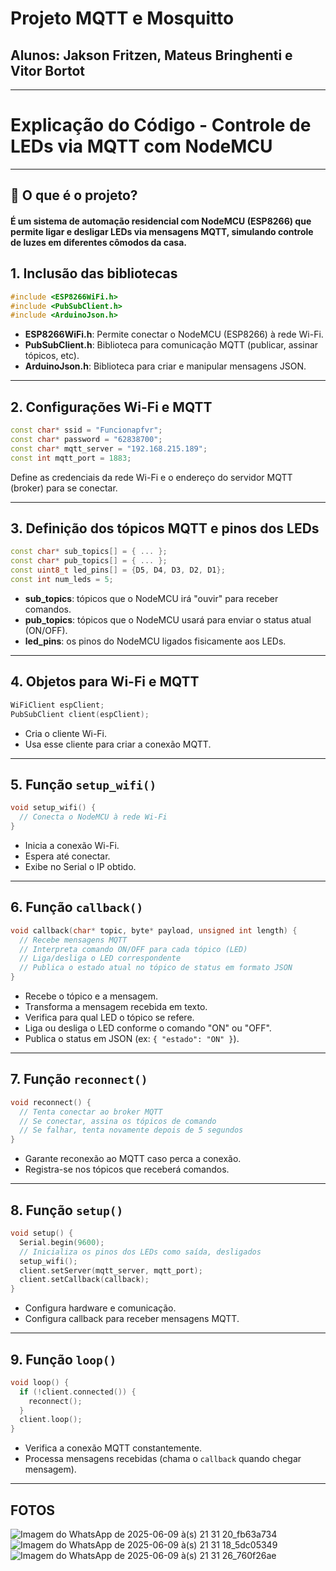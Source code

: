 # Projeto MQTT e Mosquitto
## Alunos: Jakson Fritzen, Mateus Bringhenti e Vitor Bortot
----------------------------------------------------
# Explicação do Código - Controle de LEDs via MQTT com NodeMCU
----------------------------------------------------

## 🔧 O que é o projeto?
#### É um sistema de automação residencial com NodeMCU (ESP8266) que permite ligar e desligar LEDs via mensagens MQTT, simulando controle de luzes em diferentes cômodos da casa.

## 1. Inclusão das bibliotecas

```cpp
#include <ESP8266WiFi.h>
#include <PubSubClient.h>
#include <ArduinoJson.h>
```

- **ESP8266WiFi.h**: Permite conectar o NodeMCU (ESP8266) à rede Wi-Fi.  
- **PubSubClient.h**: Biblioteca para comunicação MQTT (publicar, assinar tópicos, etc).  
- **ArduinoJson.h**: Biblioteca para criar e manipular mensagens JSON.

----------------------------------------------------

## 2. Configurações Wi-Fi e MQTT

```cpp
const char* ssid = "Funcionapfvr";       
const char* password = "62838700";       
const char* mqtt_server = "192.168.215.189"; 
const int mqtt_port = 1883;               
```

Define as credenciais da rede Wi-Fi e o endereço do servidor MQTT (broker) para se conectar.

----------------------------------------------------

## 3. Definição dos tópicos MQTT e pinos dos LEDs

```cpp
const char* sub_topics[] = { ... };
const char* pub_topics[] = { ... };
const uint8_t led_pins[] = {D5, D4, D3, D2, D1};
const int num_leds = 5;
```

- **sub_topics**: tópicos que o NodeMCU irá "ouvir" para receber comandos.  
- **pub_topics**: tópicos que o NodeMCU usará para enviar o status atual (ON/OFF).  
- **led_pins**: os pinos do NodeMCU ligados fisicamente aos LEDs.

----------------------------------------------------

## 4. Objetos para Wi-Fi e MQTT

```cpp
WiFiClient espClient;
PubSubClient client(espClient);
```

- Cria o cliente Wi-Fi.  
- Usa esse cliente para criar a conexão MQTT.

----------------------------------------------------

## 5. Função `setup_wifi()`

```cpp
void setup_wifi() {
  // Conecta o NodeMCU à rede Wi-Fi
}
```

- Inicia a conexão Wi-Fi.  
- Espera até conectar.  
- Exibe no Serial o IP obtido.

----------------------------------------------------

## 6. Função `callback()`

```cpp
void callback(char* topic, byte* payload, unsigned int length) {
  // Recebe mensagens MQTT
  // Interpreta comando ON/OFF para cada tópico (LED)
  // Liga/desliga o LED correspondente
  // Publica o estado atual no tópico de status em formato JSON
}
```

- Recebe o tópico e a mensagem.  
- Transforma a mensagem recebida em texto.  
- Verifica para qual LED o tópico se refere.  
- Liga ou desliga o LED conforme o comando "ON" ou "OFF".  
- Publica o status em JSON (ex: `{ "estado": "ON" }`).

----------------------------------------------------

## 7. Função `reconnect()`

```cpp
void reconnect() {
  // Tenta conectar ao broker MQTT
  // Se conectar, assina os tópicos de comando
  // Se falhar, tenta novamente depois de 5 segundos
}
```

- Garante reconexão ao MQTT caso perca a conexão.  
- Registra-se nos tópicos que receberá comandos.

----------------------------------------------------

## 8. Função `setup()`

```cpp
void setup() {
  Serial.begin(9600);
  // Inicializa os pinos dos LEDs como saída, desligados
  setup_wifi();
  client.setServer(mqtt_server, mqtt_port);
  client.setCallback(callback);
}
```

- Configura hardware e comunicação.  
- Configura callback para receber mensagens MQTT.

----------------------------------------------------

## 9. Função `loop()`

```cpp
void loop() {
  if (!client.connected()) {
    reconnect();
  }
  client.loop();
}
```

- Verifica a conexão MQTT constantemente.  
- Processa mensagens recebidas (chama o `callback` quando chegar mensagem).

----------------------------------------------------

## FOTOS
![Imagem do WhatsApp de 2025-06-09 à(s) 21 31 20_fb63a734](https://github.com/user-attachments/assets/0495fc68-be73-457a-a6b5-29e2b9c86a8a)
![Imagem do WhatsApp de 2025-06-09 à(s) 21 31 18_5dc05349](https://github.com/user-attachments/assets/c6490add-8114-4451-b3a6-422f4c02f272)
![Imagem do WhatsApp de 2025-06-09 à(s) 21 31 26_760f26ae](https://github.com/user-attachments/assets/0a1882ae-51b0-4115-aaab-5736803fbb6e)



##
